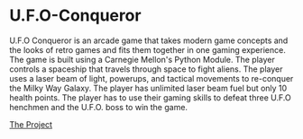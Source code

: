 # U.F.O-Conqueror
U.F.O Conqueror is an arcade game that takes modern game concepts and the looks of retro games and fits them together in one gaming experience. The game is built using a Carnegie Mellon's Python Module.  The player controls a spaceship that travels through space to fight aliens. The player uses a laser beam of light, powerups, and tactical movements to re-conquer the Milky Way Galaxy. The player has unlimited laser beam fuel but only 10 health points. The player has to use their gaming skills to defeat three U.F.O henchmen and the U.F.O. boss to win the game. 

[The Project](https://academy.cs.cmu.edu/sharing/floralWhiteOwl9199)
